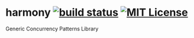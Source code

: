# harmony  [![build status](https://github.com/butuzov/harmony/actions/workflows/main.yaml/badge.svg?branch=main)]() [![MIT License](http://img.shields.io/badge/license-MIT-blue.svg)](http://www.opensource.org/licenses/MIT)

Generic Concurrency Patterns Library
